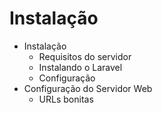 # Instalação


* Instalação
  + Requisitos do servidor
  + Instalando o Laravel
  + Configuração
* Configuração do Servidor Web
  + URLs bonitas
